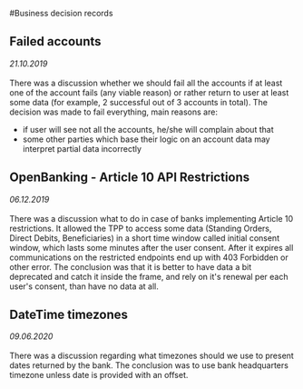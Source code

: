 #Business decision records
## Failed accounts
*21.10.2019*<br><br>
There was a discussion whether we should fail all the accounts if at least one of the account fails (any viable reason)
or rather return to user at least some data (for example, 2 successful out of 3 accounts in total).
The decision was made to fail everything, main reasons are:
- if user will see not all the accounts, he/she will complain about that
- some other parties which base their logic on an account data may interpret partial data incorrectly

## OpenBanking - Article 10 API Restrictions
*06.12.2019*<br><br>
There was a discussion what to do in case of  banks implementing Article 10 restrictions. It allowed the TPP to access 
some data (Standing Orders, Direct Debits, Beneficiaries) in a short time window called initial consent window, which 
lasts some minutes after the user consent. After it expires all communications on the restricted endpoints end up with
403 Forbidden or other error.
The conclusion was that it is better to have data a bit deprecated and catch it inside the frame, and rely on it's 
renewal per each user's consent, than have no data at all.

##  DateTime timezones
*09.06.2020*<br><br>
There was a discussion regarding what timezones should we use to present dates returned by the bank.
The conclusion was to use bank headquarters timezone unless date is provided with an offset.